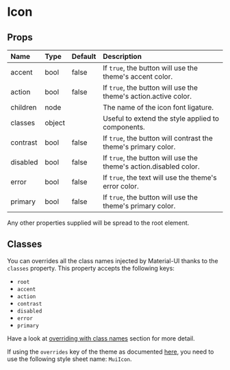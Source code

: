 # Icon



## Props
| Name | Type | Default | Description |
|:-----|:-----|:--------|:------------|
| accent | bool | false | If `true`, the button will use the theme's accent color. |
| action | bool | false | If `true`, the button will use the theme's action.active color. |
| children | node |  | The name of the icon font ligature. |
| classes | object |  | Useful to extend the style applied to components. |
| contrast | bool | false | If `true`, the button will contrast the theme's primary color. |
| disabled | bool | false | If `true`, the button will use the theme's action.disabled color. |
| error | bool | false | If `true`, the text will use the theme's error color. |
| primary | bool | false | If `true`, the button will use the theme's primary color. |

Any other properties supplied will be spread to the root element.

## Classes

You can overrides all the class names injected by Material-UI thanks to the `classes` property.
This property accepts the following keys:
- `root`
- `accent`
- `action`
- `contrast`
- `disabled`
- `error`
- `primary`

Have a look at [overriding with class names](/customization/overrides#overriding-with-class-names)
section for more detail.

If using the `overrides` key of the theme as documented
[here](/customization/themes#customizing-all-instances-of-a-component-type),
you need to use the following style sheet name: `MuiIcon`.
